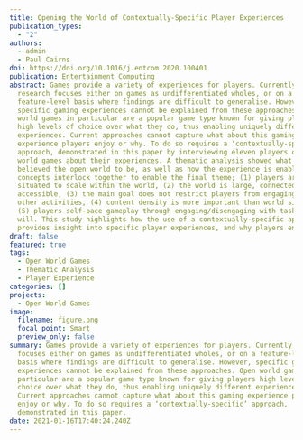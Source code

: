 ```yaml
---
title: Opening the World of Contextually-Specific Player Experiences
publication_types:
  - "2"
authors:
  - admin
  - Paul Cairns
doi: https://doi.org/10.1016/j.entcom.2020.100401
publication: Entertainment Computing
abstract: Games provide a variety of experiences for players. Currently,
  research focuses either on games as undifferentiated wholes, or on a
  feature-level basis where findings are difficult to generalise. However,
  specific gaming experiences cannot be explained from these approaches. Open
  world games in particular are a popular game type known for giving players
  high levels of choice over what they do, thus enabling uniquely different
  experiences. Current approaches cannot capture what about this gaming
  experience players enjoy or why. To do so requires a ‘contextually-specific’
  approach, demonstrated in this paper by interviewing eleven players of open
  world games about their experiences. A thematic analysis showed what they
  believed the open world to be, as well as how the experience is enabled. Five
  concepts interlock together to enable the final theme; (1) players are
  situated to scale within the world, (2) the world is large, connected and
  accessible, (3) the main goal does not restrict players from engaging with
  other activities, (4) content density is more important than world size, and
  (5) players self-pace gameplay through engaging/disengaging with tasks at
  will. This study highlights how the use of a contextually-specific approach
  provides insight into specific player experiences, and why players enjoy them.
draft: false
featured: true
tags:
  - Open World Games
  - Thematic Analysis
  - Player Experience
categories: []
projects:
  - Open World Games
image:
  filename: figure.png
  focal_point: Smart
  preview_only: false
summary: Games provide a variety of experiences for players. Currently, research
  focuses either on games as undifferentiated wholes, or on a feature-level
  basis where findings are difficult to generalise. However, specific gaming
  experiences cannot be explained from these approaches. Open world games in
  particular are a popular game type known for giving players high levels of
  choice over what they do, thus enabling uniquely different experiences.
  Current approaches cannot capture what about this gaming experience players
  enjoy or why. To do so requires a ‘contextually-specific’ approach,
  demonstrated in this paper.
date: 2021-01-16T17:40:24.240Z
---
```

